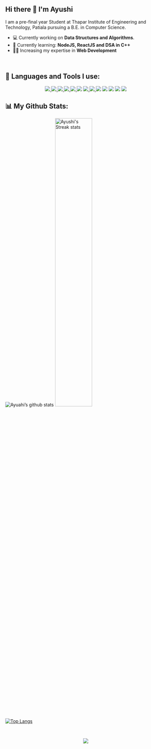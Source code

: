 ## Hi there 👋 I'm Ayushi
I am a pre-final year Student at Thapar Institute of Engineering and Technology, Patiala pursuing a B.E. in Computer Science.
<!-- - I’m currently working on **[My Portfolio Website](www)**-->
- 💻 Currently working on **Data Structures and Algorithms**.
- 📝 Currently learning: **NodeJS, ReactJS and DSA in C++** 
- 👩‍💻 Increasing my expertise in **Web Development**
<br>

## 📝 Languages and Tools I use:

<p align="center"> 
    <a href="https://developer.mozilla.org/en-US/docs/Web/HTML" target="_blank"> <img src="https://img.icons8.com/color/48/000000/html-5.png"/> </a> 
    <a href="https://developer.mozilla.org/en-US/docs/Web/CSS" target="_blank"> <img src="https://img.icons8.com/color/48/000000/css3.png"/> </a> 
    <a href="https://getbootstrap.com" target="_blank"> <img src="https://img.icons8.com/color/48/000000/bootstrap.png"/> </a> 
    <a href="https://www.javascript.com/" target="_blank"> <img src="https://img.icons8.com/color/48/000000/javascript--v1.png"/> </a>
    <a href="https://www.mongodb.com/" target="_blank"> <img src="https://img.icons8.com/?size=48&id=bosfpvRzNOG8&format=png&color=000000"/> </a>
    <a href="https://www.geeksforgeeks.org/c-programming-language/" target="_blank"> <img src="https://img.icons8.com/color/48/000000/c-programming.png"/></a>
    <a href="https://www.geeksforgeeks.org/c-plus-plus/" target="_blank"><img src="https://img.icons8.com/color/48/000000/c-plus-plus-logo.png"/> </a>    
    <a href="https://www.python.org/" target="_blank"> <img src="https://img.icons8.com/color/48/000000/python.png"/> </a>
    <a href="https://github.com/" target="_blank"><img src="https://img.icons8.com/color/48/000000/github--v3.png"/></a>      
    <a href="https://code.visualstudio.com/" target="_blank"><img src="https://img.icons8.com/color/48/000000/visual-studio-code-2019.png"/></a> 
    <a href="https://www.figma.com/" target="_blank"><img src="https://img.icons8.com/fluency/48/000000/figma.png"/></a>
    <a href ="https://www.autodesk.com/products/autocad/overview?term=1-YEAR&tab=subscription"><img src="https://img.icons8.com/fluency/48/000000/autocad.png"/></a>
    <a href="https://www.mathworks.com/products/matlab.html"><img src="https://img.icons8.com/fluency/48/000000/matlab.png"/></a>
</p>
<be>

## 📊 My Github Stats:
![Ayuahi’s github stats](https://github-readme-stats.vercel.app/api?username=ayushiv2)
<img alt="Ayushi's Streak stats" width="48%" src="https://github-readme-streak-stats.herokuapp.com/?user=ayushiv2&theme=gruvbox_duo">
<br>
[![Top Langs](https://github-readme-stats.vercel.app/api/top-langs/?username=ayushiv2&layout=compact)](https://github.com/ayushiv2)

<br>

<p align="center">
  <img src="https://capsule-render.vercel.app/api?type=waving&color=gradient&height=110&section=footer&animation=twinkling"/>
</p>
